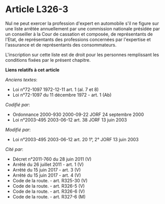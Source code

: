 # Article L326-3

Nul ne peut exercer la profession d'expert en automobile s'il ne figure sur une liste arrêtée annuellement par une commission
nationale présidée par un conseiller à la Cour de cassation et composée, de représentants de l'Etat, de représentants des
professions concernées par l'expertise et l'assurance et de représentants des consommateurs.

L'inscription sur cette liste est de droit pour les personnes remplissant les conditions fixées par le présent chapitre.

**Liens relatifs à cet article**

_Anciens textes_:

  - Loi n°72-1097 1972-12-11 art. 1 (al. 7 et 8)
  - Loi n°72-1097 du 11 décembre 1972 - art. 1 (Ab)

_Codifié par_:

  - Ordonnance 2000-930 2000-09-22 JORF 24 septembre 2000
  - Loi n°2003-495 2003-06-12 art. 38 JORF 13 juin 2003

_Modifié par_:

  - Loi n°2003-495 2003-06-12 art. 20 1°, 2° JORF 13 juin 2003

_Cité par_:

  - Décret n°2011-760 du 28 juin 2011 (V)
  - Arrêté du 26 juillet 2011 - art. 1 (V)
  - Arrêté du 15 juin 2017 - art. 3 (V)
  - Arrêté du 15 juin 2017 - art. 4 (V)
  - Code de la route. - art. R325-30 (V)
  - Code de la route. - art. R326-5 (V)
  - Code de la route. - art. R326-6 (V)
  - Code de la route. - art. R327-6 (M)
